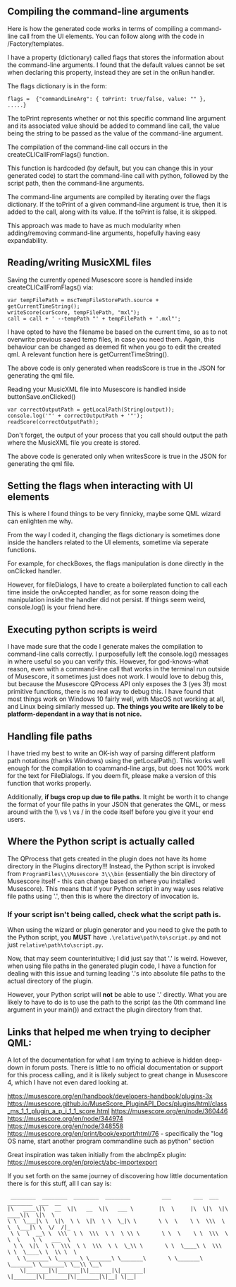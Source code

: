 ## Compiling the command-line arguments

Here is how the generated code works in terms of compiling a command-line call from the UI elements. You can follow along with the code in /Factory/templates.

I have a property (dictionary) called flags that stores the information about the command-line arguments. I found that the default values cannot be set when declaring this property, instead they are set in the onRun handler.

The flags dictionary is in the form: 
```
flags =  {"commandLineArg": { toPrint: true/false, value: "" },
.....}
```
The toPrint represents whether or not this specific command line argument and its associated value should be added to command line call, the value being the string to be passed as the value of the command-line argument.

The compilation of the command-line call occurs in the createCLICallFromFlags() function.

This function is hardcoded (by default, but you can change this in your generated code) to start the command-line call with python, followed by the script path, then the command-line arguments.

The command-line arguments are compiled by iterating over the flags dictionary. If the toPrint of a given command-line argument is true, then it is added to the call, along with its value. If the toPrint is false, it is skipped.

This approach was made to have as much modularity when adding/removing command-line arguments, hopefully having easy expandability.

## Reading/writing MusicXML files
Saving the currently opened Musescore score is handled inside createCLICallFromFlags() via:
```
var tempFilePath = mscTempFileStorePath.source + getCurrentTimeString();
writeScore(curScore, tempFilePath, "mxl");
call = call + ' --tempPath "' + tempFilePath + '.mxl"';
```
I have opted to have the filename be based on the current time, so as to not overwrite previous saved temp files, in case you need them. Again, this behaviour can be changed as deemed fit when you go to edit the created qml. A relevant function here is getCurrentTimeString().

The above code is only generated when readsScore is true in the JSON for generating the qml file.

Reading your MusicXML file into Musescore is handled inside buttonSave.onClicked()
```
var correctOutputPath = getLocalPath(String(output));
console.log('"' + correctOutputPath + '"');
readScore(correctOutputPath);
```
Don't forget, the output of your process that you call should output the path where the MusicXML file you create is stored.

The above code is generated only when writesScore is true in the JSON for generating the qml file.

## Setting the flags when interacting with UI elements
This is where I found things to be very finnicky, maybe some QML wizard can enlighten me why.

From the way I coded it, changing the flags dictionary is sometimes done inside the handlers related to the UI elements, sometime via seperate functions.

For example, for checkBoxes, the flags manipulation is done directly in the onClicked handler.

However, for fileDialogs, I have to create a boilerplated function to call each time inside the onAccepted handler, as for some reason doing the manipulation inside the handler did not persist. If things seem weird, console.log() is your friend here.

## Executing python scripts is weird
I have made sure that the code I generate makes the compilation to command-line calls correctly. I purposefully left the console.log() messages in where useful so you can verify this. However, for god-knows-what reason, even with a command-line call that works in the terminal run outside of Musescore, it sometimes just does not work. I would love to debug this, but because the Musescore QProcess API only exposes the 3 (yes 3!) most primitive functions, there is no real way to debug this. I have found that most things work on Windows 10 fairly well, with MacOS not working at all, and Linux being similarly messed up. **The things you write are likely to be platform-dependant in a way that is not nice.**

## Handling file paths
I have tried my best to write an OK-ish way of parsing different platform path notations (thanks Windows) using the getLocalPath(). This works well enough for the compilation to coammand-line args, but does not 100% work for the text for FileDialogs. If you deem fit, please make a version of this function that works properly.

Additionally, **if bugs crop up due to file paths**. It might be worth it to change the format of your file paths in your JSON that generates the QML, or mess around with the \\\ vs \ vs / in the code itself before you give it your end users.

## Where the Python script is actually called
The QProcess that gets created in the plugin does not have its home directory in the Plugins directory!!! Instead, the Python script is invoked from ```ProgramFiles\\\Musescore 3\\\bin``` (essentially the bin directory of Musescore itself - this can change based on where you installed Musescore).
This means that if your Python script in any way uses relative file paths using '.', then this is where the directory of invocation is.

### If your script isn't being called, check what the script path is.
When using the wizard or plugin generator and you need to give the path to the Python script, you **MUST** have ```.\relative\path\to\script.py``` and not just ```relative\path\to\script.py```. 

Now, that may seem counterintuitive; I did just say that '.' is weird. However, when using file paths in the generated plugin code, I have a function for dealing with this issue and turning leading '.'s into absolute file paths to the actual directory of the plugin.

However, your Python script will **not** be able to use '.' directly. What you are likely to have to do is to use the path to the script (as the 0th command line argument in your main()) and extract the plugin directory from that.

## Links that helped me when trying to decipher QML:
A lot of the documentation for what I am trying to achieve is hidden deep-down in forum posts. There is little to no official documentation or support for this process calling, and it is likely subject to great change in Musescore 4, which I have not even dared looking at.

https://musescore.org/en/handbook/developers-handbook/plugins-3x
https://musescore.github.io/MuseScore_PluginAPI_Docs/plugins/html/class_ms_1_1_plugin_a_p_i_1_1_score.html
https://musescore.org/en/node/360446
https://musescore.org/en/node/344974
https://musescore.org/en/node/348558
https://musescore.org/en/print/book/export/html/76 - specifically the "log OS name, start another program commandline such as python" section

Great inspiration was taken initially from the abcImpEx plugin:
https://musescore.org/en/project/abc-importexport


If you set forth on the same journey of discovering how little documentation there is for this stuff, all I can say is:
```
 ________  ________  ________  ________          ___       ___  ___  ________  ___  __       
|\   ____\|\   __  \|\   __  \|\   ___ \        |\  \     |\  \|\  \|\   ____\|\  \|\  \     
\ \  \___|\ \  \|\  \ \  \|\  \ \  \_|\ \       \ \  \    \ \  \\\  \ \  \___|\ \  \/  /|_   
 \ \  \  __\ \  \\\  \ \  \\\  \ \  \ \\ \       \ \  \    \ \  \\\  \ \  \    \ \   ___  \  
  \ \  \|\  \ \  \\\  \ \  \\\  \ \  \_\\ \       \ \  \____\ \  \\\  \ \  \____\ \  \\ \  \ 
   \ \_______\ \_______\ \_______\ \_______\       \ \_______\ \_______\ \_______\ \__\\ \__\
    \|_______|\|_______|\|_______|\|_______|        \|_______|\|_______|\|_______|\|__| \|__|
                                                                                             
                                                                                             
                                                                                             
```